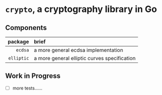 # `crypto`, a cryptography library in Go

## Components  

package     | brief
-----------:|:------------
`ecdsa`     | a more general ecdsa implementation
`elliptic`  | a more general elliptic curves specification

## Work in Progress  
+ [ ] more tests......